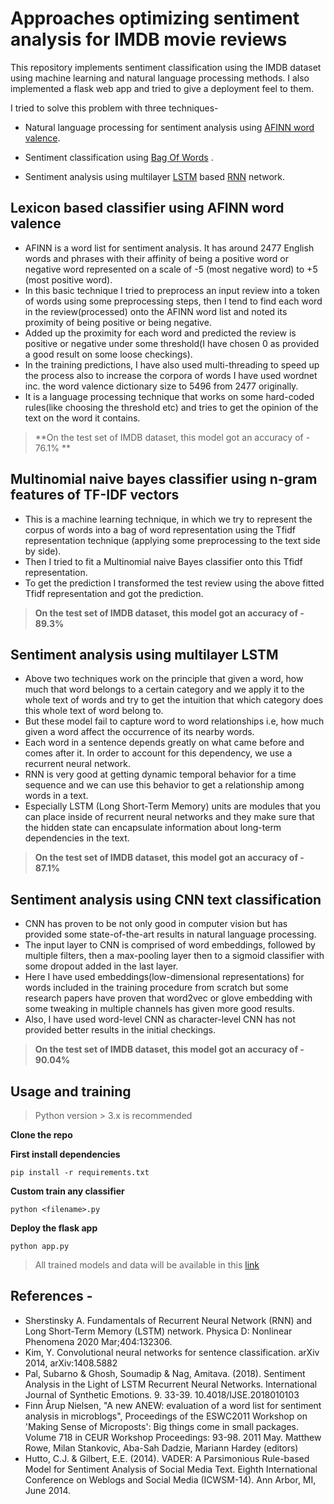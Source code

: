 # Approaches optimizing sentiment analysis for IMDB movie reviews

This repository implements sentiment classification using the IMDB dataset using machine learning and natural language processing methods. I also implemented a flask web app and tried to give a deployment feel to them.

I tried to solve this problem with three techniques-
- Natural language processing for sentiment analysis using [AFINN word valence](http://www2.imm.dtu.dk/pubdb/views/publication_details.php?id=6010). 

- Sentiment classification using [Bag Of Words](https://en.wikipedia.org/wiki/Bag-of-words_model) .

- Sentiment analysis using multilayer [LSTM](https://en.wikipedia.org/wiki/Long_short-term_memory) based [RNN](https://en.wikipedia.org/wiki/Recurrent_neural_network) network.

## Lexicon based classifier using AFINN word valence

- AFINN is a word list for sentiment analysis. It has around 2477 English words and phrases with their affinity of being a positive word or negative word represented on a scale of -5 (most negative word) to +5 (most positive word).
- In this basic technique I tried to preprocess an input review into a token of words using some preprocessing steps, then I tend to find each word in the review(processed) onto the AFINN word list and noted its proximity of being positive or being negative.
- Added up the proximity for each word and predicted the review is positive or negative under some threshold(I have chosen 0 as provided a good result on some loose checkings).
- In the training predictions, I have also used multi-threading to speed up the process also to increase the corpora of words I have used wordnet inc. the word valence dictionary size to 5496 from 2477 originally.
- It is a language processing technique that works on some hard-coded rules(like choosing the threshold etc) and tries to get the opinion of the text on the word it contains.
> **On the test set of IMDB dataset, this model got an accuracy of - 76.1% **

## Multinomial naive bayes classifier using n-gram features of TF-IDF vectors

- This is a machine learning technique, in which we try to represent the corpus of words into a bag of word representation using the Tfidf representation technique (applying some preprocessing to the text side by side). 
- Then I tried to fit a Multinomial naive Bayes classifier onto this Tfidf representation.
- To get the prediction I transformed the test review using the above fitted Tfidf representation and got the prediction.
>  **On the test set of IMDB dataset, this model got an accuracy of - 89.3%**

## Sentiment analysis using multilayer LSTM

- Above two techniques work on the principle that given a word, how much that word belongs to a certain category and we apply it to the whole text of words and try to get the intuition that which category does this whole text of word belong to.
- But these model fail to capture word to word relationships i.e, how much given a word affect the occurrence of its nearby words.
- Each word in a sentence depends greatly on what came before and comes after it. In order to account for this dependency, we use a recurrent neural network.
- RNN is very good at getting dynamic temporal behavior for a time sequence and we can use this behavior to get a relationship among words in a text.
- Especially LSTM (Long Short-Term Memory) units are modules that you can place inside of recurrent neural networks and they make sure that the hidden state can encapsulate information about long-term dependencies in the text.
> **On the test set of IMDB dataset, this model got an accuracy of - 87.1%**
 
 ## Sentiment analysis using CNN text classification
 
- CNN has proven to be not only good in computer vision but has provided some state-of-the-art results in natural language processing.
- The input layer to CNN is comprised of word embeddings, followed by multiple filters, then a max-pooling layer then to a sigmoid classifier with some dropout added in the last layer.
- Here I have used embeddings(low-dimensional representations) for words included in the training procedure from scratch but some research papers have proven that word2vec or glove embedding with some tweaking in multiple channels has given more good results.
- Also, I have used word-level CNN as character-level CNN has not provided better results in the initial checkings.
> **On the test set of IMDB dataset, this model got an accuracy of - 90.04%**
 
 ## Usage and training
 
 > Python version > 3.x is recommended 
 
 **Clone the repo**
 
 **First install dependencies** 
 
 ```
 pip install -r requirements.txt
 ```
 **Custom train any classifier**
 
 ```
 python <filename>.py
 ```
 
 **Deploy the flask app**
 
 ```
 python app.py
 ```
 
 > All trained models and data will be available in this [link]()

## References - 
- Sherstinsky A. Fundamentals of Recurrent Neural Network (RNN) and Long Short-Term Memory (LSTM) network. Physica D: Nonlinear Phenomena 2020 Mar;404:132306.
- Kim, Y. Convolutional neural networks for sentence classification. arXiv 2014, arXiv:1408.5882
- Pal, Subarno & Ghosh, Soumadip & Nag, Amitava. (2018). Sentiment Analysis in the Light of LSTM Recurrent Neural Networks. International Journal of Synthetic Emotions. 9. 33-39. 10.4018/IJSE.2018010103
- Finn Årup Nielsen, "A new ANEW: evaluation of a word list for sentiment analysis in microblogs", Proceedings of the ESWC2011 Workshop on 'Making Sense of Microposts': Big things come in small packages. Volume 718 in CEUR Workshop Proceedings: 93-98. 2011 May. Matthew Rowe, Milan Stankovic, Aba-Sah Dadzie, Mariann Hardey (editors)
- Hutto, C.J. & Gilbert, E.E. (2014). VADER: A Parsimonious Rule-based Model for Sentiment Analysis of Social Media Text. Eighth International Conference on Weblogs and Social Media (ICWSM-14). Ann Arbor, MI, June 2014.

